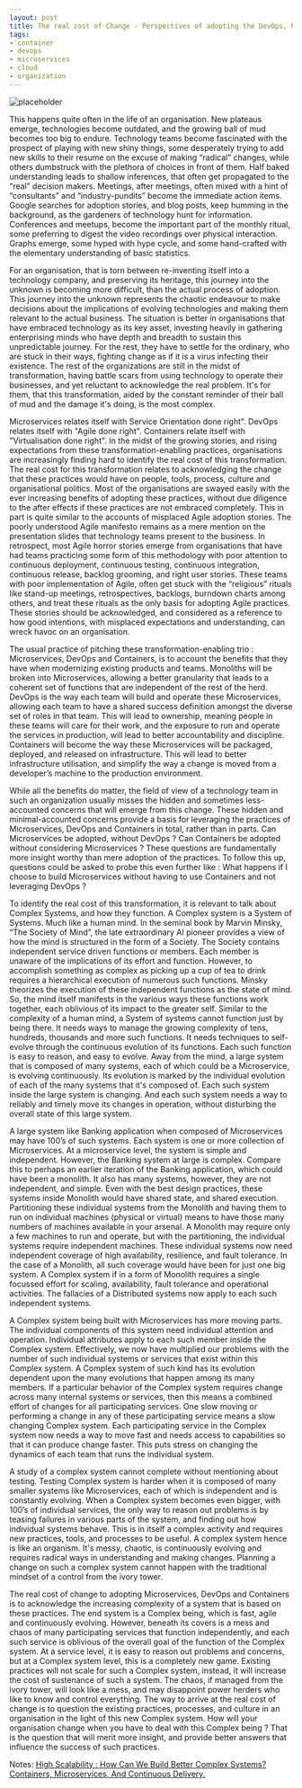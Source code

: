 ```yaml
---
layout: post
title: The real cost of Change - Perspectives of adopting the DevOps, Microservices and Container Bandwagon 
tags:
- container
- devops
- microservices
- cloud
- organization
---
```


![placeholder](https://vivekjuneja.files.wordpress.com/2016/04/shipping-containers.jpg?w=660 "shipping containers")


This happens quite often in the life of an organisation. New plateaus emerge, technologies become outdated, and the growing ball of mud becomes too big to endure. Technology teams become fascinated with the prospect of playing with new shiny things, some desperately trying to add new skills to their resume on the excuse of making “radical” changes, while others dumbstruck with the plethora of choices in front of them. Half baked understanding leads to shallow inferences, that often get propagated to the “real” decision makers. Meetings, after meetings, often mixed with a hint of “consultants” and “industry-pundits” become the immediate action items. Google searches for adoption stories, and blog posts, keep humming in the background, as the gardeners of technology hunt for information. Conferences and meetups, become the important part of the monthly ritual, some preferring to digest the video recordings over physical interaction. Graphs emerge, some hyped with hype cycle, and some hand-crafted with the elementary understanding of basic statistics.

For an organisation, that is torn between re-inventing itself into a technology company, and preserving its heritage, this journey into the unknown is becoming more difficult, than the actual process of adoption. This journey into the unknown represents the chaotic endeavour to make decisions about the implications of evolving technologies and making them relevant to the actual business. The situation is better in organisations that have embraced technology as its key asset, investing heavily in gathering enterprising minds who have depth and breadth to sustain this unpredictable journey. For the rest, they have to settle for the ordinary, who are stuck in their ways, fighting change as if it is a virus infecting their existence. The rest of the organizations are still in the midst of transformation, having battle scars from using technology to operate their businesses, and yet reluctant to acknowledge the real problem. It's for them, that this transformation, aided by the constant reminder of their ball of mud and the damage it's doing, is the most complex.

Microservices relates itself with 
Service Orientation done right". DevOps relates itself with "Agile done right". Containers relate itself with "Virtualisation done right". In the midst of the growing stories, and rising expectations from these transformation-enabling practices, organisations are increasingly finding hard to identify the real cost of this transformation. The real cost for this transformation relates to acknowledging the change that these practices would have on people, tools, process, culture and organisational politics. Most of the organisations are swayed easily with the ever increasing benefits of adopting these practices, without due diligence to the after effects if these practices are not embraced completely. This in part is quite similar to the accounts of misplaced Agile adoption stories. The poorly understood Agile manifesto remains as a mere mention on the presentation slides that technology teams present to the business. In retrospect, most Agile horror stories emerge from organisations that have had teams practicing some form of this methodology with poor attention to continuous deployment, continuous testing, continuous integration, continuous release, backlog grooming, and right user stories. These teams with poor implementation of Agile, often get stuck with the “religious” rituals like stand-up meetings, retrospectives, backlogs, burndown charts among others, and treat these rituals as the only basis for adopting Agile practices. These stories should be acknowledged, and considered as a reference to how good intentions, with misplaced expectations and understanding, can wreck havoc on an organisation.

The usual practice of pitching these transformation-enabling trio : Microservices, DevOps and Containers, is to account the benefits that they have when modernizing existing products and teams. Monoliths will be broken into Microservices, allowing a better granularity that leads to a coherent set of functions that are independent of the rest of the herd. DevOps is the way each team will build and operate these Microservices, allowing each team to have a shared success definition amongst the diverse set of roles in that team. This will lead to ownership, meaning people in these teams will care for their work, and the exposure to run and operate the services in production, will lead to better accountability and discipline. Containers will become the way these Microservices will be packaged, deployed, and released on infrastructure. This will lead to better infrastructure utilisation, and simplify the way a change is moved from a developer’s machine to the production environment.

While all the benefits do matter, the field of view of a technology team in such an organization usually misses the hidden and sometimes less-accounted concerns that will emerge from this change. These hidden and minimal-accounted concerns provide a basis for leveraging the practices of Microservices, DevOps and Containers in total, rather than in parts. Can Microservices be adopted, without DevOps ? Can Containers be adopted without considering Microservices ? These questions are fundamentally more insight worthy than mere adoption of the practices. To follow this up, questions could be asked to probe this even further like : What happens if I choose to build Microservices without having to use Containers and not leveraging DevOps ?

To identify the real cost of this transformation, it is relevant to talk about Complex Systems, and how they function. A Complex system is a System of Systems. Much like a human mind. In the seminal book by Marvin Minsky, “The Society of Mind”, the late extraordinary AI pioneer provides a view of how the mind is structured in the form of a Society. The Society contains independent service driven functions or members. Each member is unaware of the implications of its effort and function. However, to accomplish something as complex as picking up a cup of tea to drink requires a hierarchical execution of numerous such functions. Minsky theorizes the execution of these independent functions as the state of mind. So, the mind itself manifests in the various ways these functions work together, each oblivious of its impact to the greater self. Similar to the complexity of a human mind, a System of systems cannot function just by being there. It needs ways to manage the growing complexity of tens, hundreds, thousands and more such functions. It needs techniques to self-evolve through the continuous evolution of its functions. Each such function is easy to reason, and easy to evolve. Away from the mind, a large system that is composed of many systems, each of which could be a Microservice, is evolving continuously. Its evolution is marked by the individual evolution of each of the many systems that it's composed of. Each such system inside the large system is changing. And each such system needs a way to reliably and timely move its changes in operation, without disturbing the overall state of this large system.

A large system like Banking application when composed of Microservices may have 100’s of such systems. Each system is one or more collection of Microservices. At a microservice level, the system is simple and independent. However, the Banking system at large is complex. Compare this to perhaps an earlier iteration of the Banking application, which could have been a monolith. It also has many systems, however, they are not independent, and simple. Even with the best design practices, these systems inside Monolith would have shared state, and shared execution. Partitioning these individual systems from the Monolith and having them to run on individual machines (physical or virtual) means to have those many numbers of machines available in your arsenal. A Monolith may require only a few machines to run and operate, but with the partitioning, the individual systems require independent machines. These individual systems now need independent coverage of high availability, resilience, and fault tolerance. In the case of a Monolith, all such coverage would have been for just one big system. A Complex system if in a form of Monolith requires a single focussed effort for scaling, availability, fault tolerance and operational activities. The fallacies of a Distributed systems now apply to each such independent systems.

A Complex system being built with Microservices has more moving parts. The individual components of this system need individual attention and operation. Individual attributes apply to each such member inside the Complex system. Effectively, we now have multiplied our problems with the number of such individual systems or services that exist within this Complex system. A Complex system of such kind has its evolution dependent upon the many evolutions that happen among its many members. If a particular behavior of the Complex system requires change across many internal systems or services, then this means a combined effort of changes for all participating services. One slow moving or performing a change in any of these participating service means a slow changing Complex system. Each participating service in the Complex system now needs a way to move fast and needs access to capabilities so that it can produce change faster. This puts stress on changing the dynamics of each team that runs the individual system.

A study of a complex system cannot complete without mentioning about testing. Testing Complex system is harder when it is composed of many smaller systems like Microservices, each of which is independent and is constantly evolving. When a Complex system becomes even bigger, with 100’s of individual services, the only way to reason out problems is by teasing failures in various parts of the system, and finding out how individual systems behave. This is in itself a complex activity and requires new practices, tools, and processes to be useful. A complex system hence is like an organism. It's messy, chaotic, is continuously evolving and requires radical ways in understanding and making changes. Planning a change on such a complex system cannot happen with the traditional mindset of a control from the ivory tower.

The real cost of change to adopting Microservices, DevOps and Containers is to acknowledge the increasing complexity of a system that is based on these practices. The end system is a Complex being, which is fast, agile and continuously evolving. However, beneath its covers is a mess and chaos of many participating services that function independently, and each such service is oblivious of the overall goal of the function of the Complex system. At a service level, it is easy to reason out problems and concerns, but at a Complex system level, this is a completely new game. Existing practices will not scale for such a Complex system, instead, it will increase the cost of sustenance of such a system. The chaos, if managed from the ivory tower, will look like a mess, and may disappoint power herders who like to know and control everything. The way to arrive at the real cost of change is to question the existing practices, processes, and culture in an organisation in the light of this new Complex system. How will your organisation change when you have to deal with this Complex being ? That is the question that will merit more insight, and provide better answers that influence the success of such practices.

Notes: <a href="http://highscalability.com/blog/2015/4/27/how-can-we-build-better-complex-systems-containers-microserv.html">High Scalability : 
How Can We Build Better Complex Systems? Containers, Microservices, And Continuous Delivery.</a>


